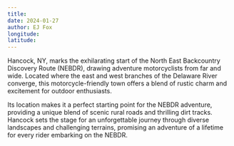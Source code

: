 ```yaml
---
title: 
date: 2024-01-27
author: EJ Fox
longitude: 
latitude: 
---
```


Hancock, NY, marks the exhilarating start of the North East Backcountry Discovery Route (NEBDR), drawing adventure motorcyclists from far and wide. Located where the east and west branches of the Delaware River converge, this motorcycle-friendly town offers a blend of rustic charm and excitement for outdoor enthusiasts. 

<!--more-->

Its location makes it a perfect starting point for the NEBDR adventure, providing a unique blend of scenic rural roads and thrilling dirt tracks. Hancock sets the stage for an unforgettable journey through diverse landscapes and challenging terrains, promising an adventure of a lifetime for every rider embarking on the NEBDR.